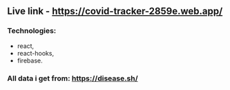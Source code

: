## Live link - https://covid-tracker-2859e.web.app/
### Technologies: 
* react, 
* react-hooks, 
* firebase. 
### All data i get from: https://disease.sh/
